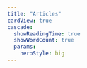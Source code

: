 ```yaml
---
title: "Articles"
cardView: true
cascade:
  showReadingTime: true
  showWordCount: true
  params:
    heroStyle: big
---
```


